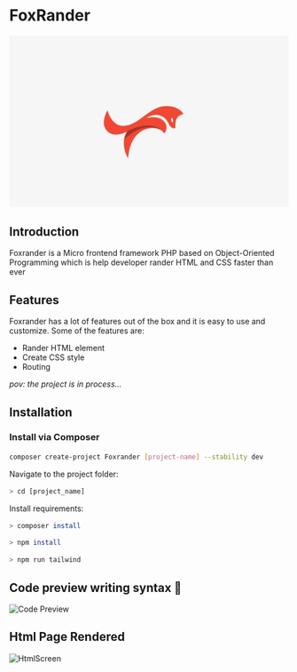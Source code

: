 <!-- MVC framework readme file -->
# FoxRander

![Foxrander](assets/images/foxrander.jpg)

## Introduction

Foxrander is a Micro frontend framework PHP based on   Object-Oriented Programming  which is help developer rander HTML and CSS faster than ever

## Features

Foxrander has a lot of features out of the box and it is easy to use and customize. Some of the features are:
* Rander HTML element 
* Create CSS style
* Routing 



*pov: the project is in process...*

## Installation

### Install via Composer

```bash
composer create-project Foxrander [project-name] --stability dev
```

Navigate to the project folder:

```bash
> cd [project_name]
```

Install requirements:

```bash
> composer install
```

```bash
> npm install 
```

```bash
> npm run tailwind 
```

## Code preview writing syntax 🚀

![Code Preview](https://user-images.githubusercontent.com/86893073/204660383-22282312-0b3e-4023-ad35-97e61816ce46.png)

## Html Page Rendered  

![HtmlScreen](https://user-images.githubusercontent.com/86893073/204660433-dd6dc2ec-6d79-4482-abb4-a065d65f6a3c.png)
